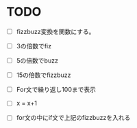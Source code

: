 TODO
==================
- [ ] fizzbuzz変換を関数にする｡

- [ ] 3の倍数でfiz
- [ ] 5の倍数でbuzz
- [ ] 15の倍数でfizzbuzz
- [ ] For文で繰り返し100まで表示
- [ ] x = x+1
- [ ] for文の中にif文で上記のfizzbuzzを入れる